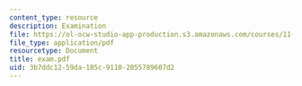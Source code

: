 ```yaml
---
content_type: resource
description: Examination
file: https://ol-ocw-studio-app-production.s3.amazonaws.com/courses/11-521-spatial-database-management-and-advanced-geographic-information-systems-spring-2003/3b7ddc1259da185c91102055789607d2_exam.pdf
file_type: application/pdf
resourcetype: Document
title: exam.pdf
uid: 3b7ddc12-59da-185c-9110-2055789607d2
---
```

